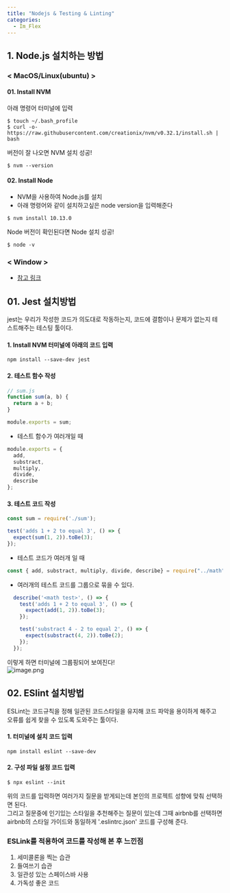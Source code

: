 ```yaml
---
title: "Nodejs & Testing & Linting"
categories:
  - Im_Flex
---
```


## 1. Node.js 설치하는 방법
### < MacOS/Linux(ubuntu) >
#### 01. Install NVM
아래 명령어 터미널에 입력
```
$ touch ~/.bash_profile 
$ curl -o- https://raw.githubusercontent.com/creationix/nvm/v0.32.1/install.sh | bash
```
버전이 잘 나오면 NVM 설치 성공!
```
$ nvm --version
```

#### 02. Install Node
- NVM을 사용하여 Node.js를 설치
- 아래 명령어와 같이 설치하고싶은 node version을 입력해준다

```
$ nvm install 10.13.0
```

Node 버전이 확인된다면 Node 설치 성공!
```
$ node -v
```

### < Window >
- [참고 링크](https://daverupert.com/2018/04/developing-on-windows-with-wsl-and-visual-studio-code/)


## 01. Jest 설치방법

jest는 우리가 작성한 코드가 의도대로 작동하는지, 코드에 결함이나 문제가 없는지 테스트해주는 테스팅 툴이다.

#### 1. Install NVM 터미널에 아래의 코드 입력

```
npm install --save-dev jest
```
#### 2. 테스트 함수 작성

```js
// sum.js
function sum(a, b) {
  return a + b;
}

module.exports = sum;
```

- 테스트 함수가 여러개일 때
```js
module.exports = {
  add,
  substract,
  multiply,
  divide,
  describe
};
```

#### 3. 테스트 코드 작성

```js
const sum = require('./sum');

test('adds 1 + 2 to equal 3', () => {
  expect(sum(1, 2)).toBe(3);
});
```

- 테스트 코드가 여러개 일 때
```js
const { add, substract, multiply, divide, describe} = require("../math");
```
  
- 여러개의 테스트 코드를 그룹으로 묶을 수 있다.
```js
  describe('<math test>', () => {
    test('adds 1 + 2 to equal 3', () => {
      expect(add(1, 2)).toBe(3);
    });

    test('substract 4 - 2 to equal 2', () => {
      expect(substract(4, 2)).toBe(2);
    });
  });
```

이렇게 하면 터미널에 그룹핑되어 보여진다!  
![image.png](https://images.velog.io/post-images/yhe228/10378120-13db-11ea-8094-63df714e4217/image.png)


## 02. ESlint 설치방법

ESLint는 코드규칙을 정해 일관된 코드스타일을 유지해 코드 파악을 용이하게 해주고 오류를 쉽게 찾을 수 있도록 도와주는 툴이다.

#### 1. 터미널에 설치 코드 입력

```
npm install eslint --save-dev
```

#### 2. 구성 파일 설정 코드 입력

```
$ npx eslint --init
```
  
위의 코드를 입력하면 여러가지 질문을 받게되는데 본인의 프로젝트 성향에 맞춰 선택하면 된다.  
그리고 질문중에 인기있는 스타일을 추천해주는 질문이 있는데 그때 airbnb를 선택하면 airbnb의 스타일 가이드와 동일하게 '.eslintrc.json' 코드를 구성해 준다.

### ESLink를 적용하여 코드를 작성해 본 후 느낀점

1. 세미콜론을 찍는 습관
2. 들여쓰기 습관
3. 일관성 있는 스페이스바 사용
4. 가독성 좋은 코드



 



